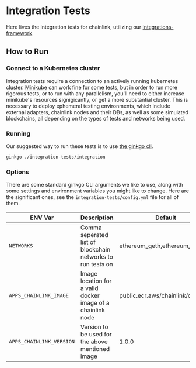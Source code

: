 # Integration Tests

Here lives the integration tests for chainlink, utilizing our [integrations-framework](https://github.com/smartcontractkit/integrations-framework).

## How to Run

### Connect to a Kubernetes cluster

Integration tests require a connection to an actively running kubernetes cluster. [Minikube](https://minikube.sigs.k8s.io/docs/start/)
can work fine for some tests, but in order to run more rigorous tests, or to run with any parallelism, you'll need to either
increase minikube's resources signigicantly, or get a more substantial cluster.
This is necessary to deploy ephemeral testing environments, which include external adapters, chainlink nodes and their DBs,
as well as some simulated blockchains, all depending on the types of tests and networks being used.

### Running

Our suggested way to run these tests is to use [the ginkgo cli](https://onsi.github.io/ginkgo/#the-ginkgo-cli).

```sh
ginkgo ./integration-tests/integration
```

### Options

There are some standard ginkgo CLI arguments we like to use, along with some settings and environment variables you might like to change. Here are the significant ones, see the `integration-tests/config.yml` file for all of them.

| ENV Var                 | Description                                                 | Default                            |
|-------------------------|-------------------------------------------------------------|------------------------------------|
|`NETWORKS`               | Comma seperated list of blockchain networks to run tests on | ethereum_geth,ethereum_geth        |
|`APPS_CHAINLINK_IMAGE`   | Image location for a valid docker image of a chainlink node | public.ecr.aws/chainlink/chainlink |
|`APPS_CHAINLINK_VERSION` | Version to be used for the above mentioned image            | 1.0.0                              |
